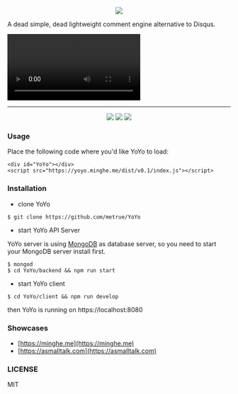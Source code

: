 <p align="center">
  <img src="https://github.com/metrue/YoYo/raw/master/YoYo.png"></img>
</p>

A dead simple, dead lightweight comment engine alternative to Disqus.

<video preload="" src="blob:https://vimeo.com/480c7afb-e0ff-4604-a5b8-c80f0a660f8a"></video>

---

<p align="center">
  <img src="https://circleci.com/gh/metrue/YoYo.svg?&style=shield&circle-token=964ea66301703e4612ad72ec839ba2d4fa2f98b4"></img>
  <img src="https://codecov.io/github/metrue/YoYo/coverage.svg?branch=master"></img>
  <img src="https://img.shields.io/badge/License-MIT-yellow.svg"></img>
</p>


### Usage

Place the following code where you'd like YoYo to load:

```
<div id="YoYo"></div>
<script src="https://yoyo.minghe.me/dist/v0.1/index.js"></script>
```

### Installation

* clone YoYo

```
$ git clone https://github.com/metrue/YoYo
```

* start YoYo API Server

YoYo server is using [MongoDB](https://docs.mongodb.com/manual/) as database server, so you need to start your MongoDB server install first.

```
$ mongod
$ cd YoYo/backend && npm run start
```

* start YoYo client

```
$ cd YoYo/client && npm run develop
```

then YoYo is running on https://localhost:8080


### Showcases

* [https://minghe.me](https://minghe.me)
* [https://asmalltalk.com](https://asmalltalk.com)

### LICENSE

MIT
